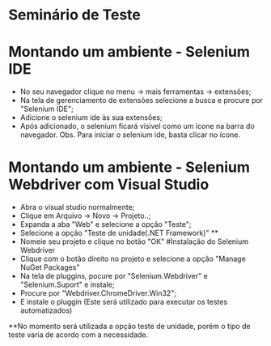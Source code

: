 # Seminário de Teste

# Montando um ambiente - Selenium IDE
* No seu navegador clique no menu -> mais ferramentas -> extensões;
* Na tela de gerenciamento de extensões selecione a busca e procure por "Selenium IDE";
* Adicione o selenium ide às sua extensões;
* Após adicionado, o selenium ficará visivel como um ícone na barra do navegador.
Obs. Para iniciar o selenium ide, basta clicar no ícone.

# Montando um ambiente - Selenium Webdriver com Visual Studio
* Abra o visual studio normalmente;
* Clique em Arquivo -> Novo -> Projeto..;
* Expanda a aba "Web" e selecione a opção "Teste";
* Selecione a opção "Teste de unidade(.NET Framework)" **
* Nomeie seu projeto e clique no botão "OK"
#Instalação do Selenium Webdriver
* Clique com o botão direito no projeto e selecione a opção "Manage NuGet Packages"
* Na tela de pluggins, pocure por "Selenium.Webdriver" e "Selenium.Suport" e instale;
* Procure por "Webdriver.ChromeDriver.Win32";
* E instale o pluggin (Este será utilizado para executar os testes automatizados)

**No momento será utilizada a opção teste de unidade, porém o tipo de teste varia de acordo com a necessidade.
